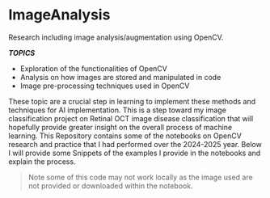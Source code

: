 # ImageAnalysis
Research including image analysis/augmentation using OpenCV.

***TOPICS***
- Exploration of the functionalities of OpenCV
- Analysis on how images are stored and manipulated in code
- Image pre-processing techniques used in OpenCV


These topic are a crucial step in learning to implement these methods and techniques for AI implementation. This is a step toward my image classification project on Retinal OCT image disease classification that will hopefully provide greater insight on the overall process of machine learning. This Repository contains some of the notebooks on OpenCV research and practice that I had performed over the 2024-2025 year. Below I will provide some Snippets of the examples I provide in the notebooks and explain the process.

> Note some of this code may not work locally as the image used are not provided or downloaded within the notebook.


